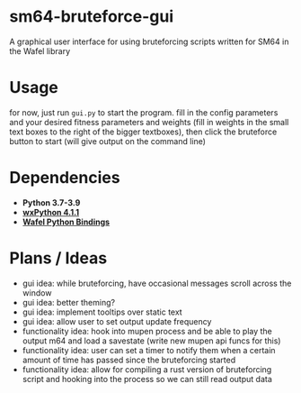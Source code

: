 # sm64-bruteforce-gui
A graphical user interface for using bruteforcing scripts written for SM64 in the Wafel library

# Usage
for now, just run `gui.py` to start the program. fill in the config parameters and your desired fitness parameters and weights (fill in weights in the small text boxes to the right of the bigger textboxes), then click the bruteforce button to start (will give output on the command line)

# Dependencies
- **Python 3.7-3.9**
- **[wxPython 4.1.1](https://www.wxpython.org/pages/downloads/)**
- **[Wafel Python Bindings](https://github.com/branpk/wafel)**

# Plans / Ideas
- gui idea: while bruteforcing, have occasional messages scroll across the window
- gui idea: better theming?
- gui idea: implement tooltips over static text
- gui idea: allow user to set output update frequency
- functionality idea: hook into mupen process and be able to play the output m64 and load a savestate (write new mupen api funcs for this)
- functionality idea: user can set a timer to notify them when a certain amount of time has passed since the bruteforcing started
- functionality idea: allow for compiling a rust version of bruteforcing script and hooking into the process so we can still read output data